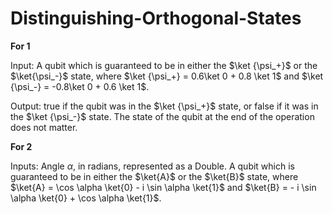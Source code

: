 # Distinguishing-Orthogonal-States

**For 1**

Input: A qubit which is guaranteed to be in either the $\ket {\psi_+}$ or the $\ket{\psi_-}$ state, where $\ket {\psi_+} = 0.6\ket 0 + 0.8 \ket 1$ and $\ket {\psi_-} = -0.8\ket 0 + 0.6 \ket 1$.

Output: true if the qubit was in the $\ket {\psi_+}$ state, or false if it was in the $\ket {\psi_-}$ state. The state of the qubit at the end of the operation does not matter.

**For 2**

Inputs: Angle $\alpha$, in radians, represented as a Double. A qubit which is guaranteed to be in either the $\ket{A}$ or the $\ket{B}$ state, where $\ket{A} = \cos \alpha \ket{0} - i \sin \alpha \ket{1}$ and $\ket{B} = - i \sin \alpha \ket{0} + \cos \alpha \ket{1}$.
